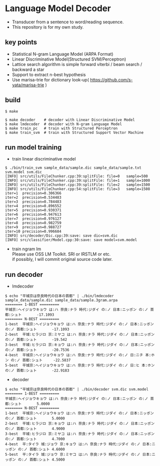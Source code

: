 # Language Model Decoder
- Transducer from a sentence to word/reading sequence.   
- This repository is for my own study.

## key points
- Statistical N-gram Language Model (ARPA Format)
- Linear Discriminative Model(Structured SVM/Perceptron)
- Lattice search algorithm is simple forward viterbi / beam search / backward a star
- Support to extract n-best hypothesis
- Use marisa-trie for dictionary look-up( https://github.com/s-yata/marisa-trie )

## build
```shall
$ make
```

```shell
$ make decoder    # decoder with Linear Discriminative Model 
$ make lmdecoder  # decoder with N-gram Language Model
$ make train_pc   # train with Structured Perceptron
$ make train_svm  # train with Structured Support Vector Machine
```  

## run model training
- train linear discriminative model
```shell
$ ./bin/train_svm sample_data/sample.dic sample_data/sample.txt svm.model svm.dic
[INFO] src/utils/FileChunker.cpp:39:splitFile: file=0   sample=500
[INFO] src/utils/FileChunker.cpp:39:splitFile: file=1   sample=1000
[INFO] src/utils/FileChunker.cpp:39:splitFile: file=2   sample=1500
[INFO] src/utils/FileChunker.cpp:54:splitFile: file=3   sample=1508
iter=1  precision=0.306366
iter=2  precision=0.534483
iter=3  precision=0.784483
iter=4  precision=0.896552
iter=5  precision=0.930371
iter=6  precision=0.947613
iter=7  precision=0.976127
iter=8  precision=0.982759
iter=9  precision=0.988727
iter=10 precision=0.996684
[INFO] src/decoder/Dic.cpp:39:save: save dic=svm.dic
[INFO] src/classifier/Model.cpp:30:save: save model=svm.model
```

- train ngram lm    
Please use OSS LM Toolkit. SRI or IRSTLM or etc.    
if possibly, I will commit original source code later.

## run decoder
- lmdecoder
```shell
$ echo "平城京は奈良時代の日本の首都" | ./bin/lmdecoder sample_data/sample.dic sample_data/sample.3gram.arpa 
======== 1-BEST =========
平城京:ヘイジョウキョウ は:ハ 奈良:ナラ 時代:ジダイ の:ノ 日本:ニッポン の:ノ 首都:シュト       -17.1093
======== N-BEST =========
1-best  平城京:ヘイジョウキョウ は:ハ 奈良:ナラ 時代:ジダイ の:ノ 日本:ニッポン の:ノ 首都:シュト       -17.1093
2-best  平城:ヒラジロ 京:ミヤコ は:ハ 奈良:ナラ 時代:ジダイ の:ノ 日本:ニッポン の:ノ 首都:シュト       -19.542
3-best  平城:ヒラジロ 京:キョウ は:ハ 奈良:ナラ 時代:ジダイ の:ノ 日本:ニッポン の:ノ 首都:シュト       -20.7536
4-best  平城京:ヘイジョウキョウ は:ハ 奈良:ナラ 時代:ジダイ の:ノ 日:ニチ 本:ホン の:ノ 首都:シュト     -22.5837
5-best  平城京:ヘイジョウキョウ は:ハ 奈良:ナラ 時代:ジダイ の:ノ 日:ヒ 本:ホン の:ノ 首都:シュト       -22.9183
```

- decoder
```shell
$ echo "平城京は奈良時代の日本の首都" | ./bin/decoder svm.dic svm.model 
======== 1-BEST =========
平城京:ヘイジョウキョウ は:ハ 奈良:ナラ 時代:ジダイ の:ノ 日本:ニッポン の:ノ 首都:シュト       5.0000
======== N-BEST =========
1-best  平城京:ヘイジョウキョウ は:ハ 奈良:ナラ 時代:ジダイ の:ノ 日本:ニッポン の:ノ 首都:シュト       5.0000
2-best  平城:ヒラジロ 京:キョウ は:ハ 奈良:ナラ 時代:ジダイ の:ノ 日本:ニッポン の:ノ 首都:シュト       4.9000
3-best  平城:ヒラジロ 京:ミヤコ は:ハ 奈良:ナラ 時代:ジダイ の:ノ 日本:ニッポン の:ノ 首都:シュト       4.7000
4-best  平:タイラ 城:ジョウ 京:キョウ は:ハ 奈良:ナラ 時代:ジダイ の:ノ 日本:ニッポン の:ノ 首都:シュト 4.6000
5-best  平:タイラ 城:ジョウ 京:ミヤコ は:ハ 奈良:ナラ 時代:ジダイ の:ノ 日本:ニッポン の:ノ 首都:シュト 4.5000

```
